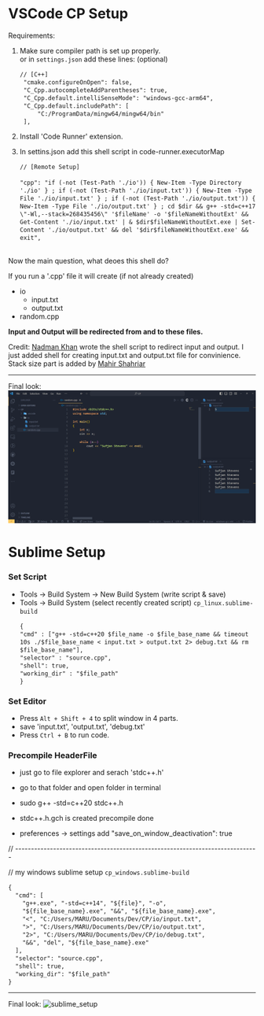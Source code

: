 # VSCode CP Setup

Requirements:

1. Make sure compiler path is set up properly.<br>
   or in `settings.json` add these lines: (optional)
   ```
   // [C++]
    "cmake.configureOnOpen": false,
    "C_Cpp.autocompleteAddParentheses": true,
    "C_Cpp.default.intelliSenseMode": "windows-gcc-arm64",
    "C_Cpp.default.includePath": [
        "C:/ProgramData/mingw64/mingw64/bin"
    ],
   ```

3. Install 'Code Runner' extension.

4. In settins.json add this shell script in code-runner.executorMap

    ```
    // [Remote Setup]

    "cpp": "if (-not (Test-Path './io')) { New-Item -Type Directory './io' } ; if (-not (Test-Path './io/input.txt')) { New-Item -Type File './io/input.txt' } ; if (-not (Test-Path './io/output.txt')) { New-Item -Type File './io/output.txt' } ; cd $dir && g++ -std=c++17 \"-Wl,--stack=268435456\" '$fileName' -o '$fileNameWithoutExt' && Get-Content './io/input.txt' | & $dir$fileNameWithoutExt.exe | Set-Content './io/output.txt' && del '$dir$fileNameWithoutExt.exe' && exit",
    ```
<br>
Now the main question, what deoes this shell do?

If you run a '.cpp' file it will create (if not already created)
 - io
   - input.txt
   - output.txt
 - random.cpp

**Input and Output will be redirected from and to these files.**



Credit: [Nadman Khan](https://github.com/NadmanKhan) wrote the shell script to redirect input and output.
I just added shell for creating input.txt and output.txt file for convinience.
Stack size part is added by [Mahir Shahriar](https://github.com/mahirshahriar1)

---
Final look:
![VS Code Setup - Final look](./VS%20Code%20Setup%20-%20Final%20look.png)

# Sublime Setup

### Set Script
- Tools -> Build System -> New Build System (write script & save)
- Tools -> Build System (select recently created script)
   `cp_linux.sublime-build`
   ```
   {
   "cmd" : ["g++ -std=c++20 $file_name -o $file_base_name && timeout 10s ./$file_base_name < input.txt > output.txt 2> debug.txt && rm $file_base_name"], 
   "selector" : "source.cpp",
   "shell": true,
   "working_dir" : "$file_path"
   }
   ```
### Set Editor
- Press `Alt + Shift + 4` to split window in 4 parts.
- save 'input.txt', 'output.txt', 'debug.txt'
- Press `Ctrl + B` to run code.

### Precompile HeaderFile
- just go to file explorer and serach 'stdc++.h'
- go to that folder and open folder in terminal
- sudo g++ -std=c++20 stdc++.h
- stdc++.h.gch is created precompile done

- preferences -> settings add "save_on_window_deactivation": true

// -----------------------------------------------------------------------------

// my windows sublime setup
`cp_windows.sublime-build`
```
{
  "cmd": [
    "g++.exe", "-std=c++14", "${file}", "-o", 
    "${file_base_name}.exe", "&&", "${file_base_name}.exe", 
    "<", "C:/Users/MARU/Documents/Dev/CP/io/input.txt", 
    ">", "C:/Users/MARU/Documents/Dev/CP/io/output.txt", 
    "2>", "C:/Users/MARU/Documents/Dev/CP/io/debug.txt", 
    "&&", "del", "${file_base_name}.exe"
  ],
  "selector": "source.cpp",
  "shell": true,
  "working_dir": "$file_path"
}
```

---
Final look:
![sublime_setup](https://github.com/user-attachments/assets/a164dd85-f727-4a32-8e2c-17391f6c3cd9)
